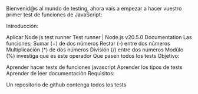 Bienvenid@s al mundo de testing, ahora vaís a empezar a hacer vuestro primer test de funciones de JavaScript:

Introducción:

Aplicar Node js test runner Test runner | Node.js v20.5.0 Documentation
Las funciones;
Sumar (+) de dos números
Restar (-) entre dos números
Multiplicación (*) de dos números
División (/) entre dos números
Modúlo (%) investiga que es este operador
Que pasen todos los tests
Objetivo:

Aprender hacer tests de funciones javascript
Aprender los tipos de tests
Aprender de leer documentación
Requisitos:

Un repositorio de github contenga todos los tests